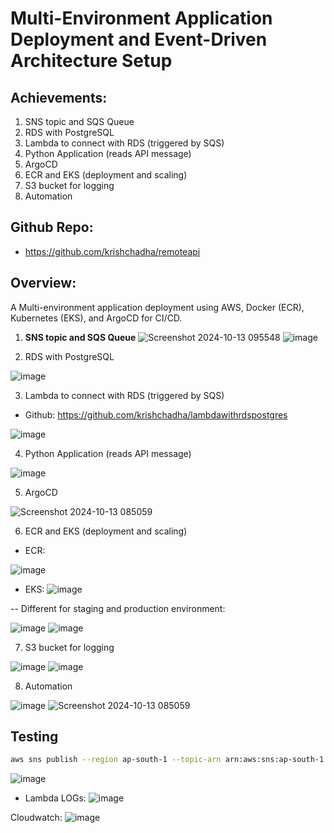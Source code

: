 # Multi-Environment Application Deployment and Event-Driven Architecture Setup

## Achievements:
1. SNS topic and SQS Queue
2. RDS with PostgreSQL
3. Lambda to connect with RDS (triggered by SQS)
4. Python Application (reads API message)
5. ArgoCD
6. ECR and EKS (deployment and scaling)
7. S3 bucket for logging
8. Automation

## Github Repo:
- https://github.com/krishchadha/remoteapi

## Overview:
A Multi-environment application deployment using AWS, Docker (ECR), Kubernetes (EKS), and ArgoCD for CI/CD.

1. **SNS topic and SQS Queue**
![Screenshot 2024-10-13 095548](https://github.com/user-attachments/assets/42a298ba-9eef-4c20-86e1-5281bd8518f6)
![image](https://github.com/user-attachments/assets/16cb5afa-b813-460b-bef8-24535368ddc9)

2. RDS with PostgreSQL

![image](https://github.com/user-attachments/assets/d95b1ed1-65dc-4453-a008-dc74c3ff25ec)

3. Lambda to connect with RDS (triggered by SQS)

- Github: https://github.com/krishchadha/lambdawithrdspostgres

![image](https://github.com/user-attachments/assets/71d78402-67cf-4c53-a813-c250dc91c5ca)

4. Python Application (reads API message)

![image](https://github.com/user-attachments/assets/c2fcb611-6f09-44cc-b80a-76688dde3a77)

5. ArgoCD

![Screenshot 2024-10-13 085059](https://github.com/user-attachments/assets/12af4904-2645-49bc-88ec-d6190e95946e)

6. ECR and EKS (deployment and scaling)
- ECR:

![image](https://github.com/user-attachments/assets/7c9e734f-6f70-49c0-b6da-407c048bea6e)

- EKS:
![image](https://github.com/user-attachments/assets/10aa7b8e-63db-4bf8-82ee-ea2a3d443161)

-- Different for staging and production environment:

![image](https://github.com/user-attachments/assets/74dd7cfc-44d6-4409-a6b2-7b2d8fc4f7b7)
![image](https://github.com/user-attachments/assets/07aa969a-7e60-43c1-bdfb-eab69d835ce9)

7. S3 bucket for logging

![image](https://github.com/user-attachments/assets/601162fe-4d94-4507-b397-ba44fa77c13e)
![image](https://github.com/user-attachments/assets/664b4895-0271-4137-a5d1-7d29e355915f)

8. Automation

![image](https://github.com/user-attachments/assets/420eb090-95a2-4590-8a29-da9ded30387b)
![Screenshot 2024-10-13 085059](https://github.com/user-attachments/assets/6517b52e-8a95-4219-8cd2-c596ffb745f0)

## Testing

```bash
aws sns publish --region ap-south-1 --topic-arn arn:aws:sns:ap-south-1:980921721207:krish-sns-topic --message "Lambda test"
```

![image](https://github.com/user-attachments/assets/0c733a93-3bdc-4358-a345-2c16abf7533a)

- Lambda LOGs:
![image](https://github.com/user-attachments/assets/f15e41e7-e532-4e89-90ea-592757b489e4)

Cloudwatch:
![image](https://github.com/user-attachments/assets/1095fc26-833b-4d48-9a53-d00a311a439e)
